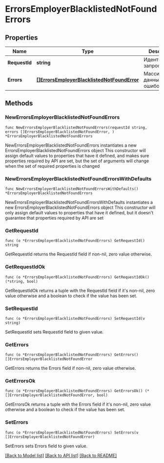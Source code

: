 # ErrorsEmployerBlacklistedNotFoundErrors

## Properties

Name | Type | Description | Notes
------------ | ------------- | ------------- | -------------
**RequestId** | **string** | Идентификатор запроса | 
**Errors** | [**[]ErrorsEmployerBlacklistedNotFoundError**](ErrorsEmployerBlacklistedNotFoundError.md) | Массив с данными ошибок | 

## Methods

### NewErrorsEmployerBlacklistedNotFoundErrors

`func NewErrorsEmployerBlacklistedNotFoundErrors(requestId string, errors []ErrorsEmployerBlacklistedNotFoundError, ) *ErrorsEmployerBlacklistedNotFoundErrors`

NewErrorsEmployerBlacklistedNotFoundErrors instantiates a new ErrorsEmployerBlacklistedNotFoundErrors object
This constructor will assign default values to properties that have it defined,
and makes sure properties required by API are set, but the set of arguments
will change when the set of required properties is changed

### NewErrorsEmployerBlacklistedNotFoundErrorsWithDefaults

`func NewErrorsEmployerBlacklistedNotFoundErrorsWithDefaults() *ErrorsEmployerBlacklistedNotFoundErrors`

NewErrorsEmployerBlacklistedNotFoundErrorsWithDefaults instantiates a new ErrorsEmployerBlacklistedNotFoundErrors object
This constructor will only assign default values to properties that have it defined,
but it doesn't guarantee that properties required by API are set

### GetRequestId

`func (o *ErrorsEmployerBlacklistedNotFoundErrors) GetRequestId() string`

GetRequestId returns the RequestId field if non-nil, zero value otherwise.

### GetRequestIdOk

`func (o *ErrorsEmployerBlacklistedNotFoundErrors) GetRequestIdOk() (*string, bool)`

GetRequestIdOk returns a tuple with the RequestId field if it's non-nil, zero value otherwise
and a boolean to check if the value has been set.

### SetRequestId

`func (o *ErrorsEmployerBlacklistedNotFoundErrors) SetRequestId(v string)`

SetRequestId sets RequestId field to given value.


### GetErrors

`func (o *ErrorsEmployerBlacklistedNotFoundErrors) GetErrors() []ErrorsEmployerBlacklistedNotFoundError`

GetErrors returns the Errors field if non-nil, zero value otherwise.

### GetErrorsOk

`func (o *ErrorsEmployerBlacklistedNotFoundErrors) GetErrorsOk() (*[]ErrorsEmployerBlacklistedNotFoundError, bool)`

GetErrorsOk returns a tuple with the Errors field if it's non-nil, zero value otherwise
and a boolean to check if the value has been set.

### SetErrors

`func (o *ErrorsEmployerBlacklistedNotFoundErrors) SetErrors(v []ErrorsEmployerBlacklistedNotFoundError)`

SetErrors sets Errors field to given value.



[[Back to Model list]](../README.md#documentation-for-models) [[Back to API list]](../README.md#documentation-for-api-endpoints) [[Back to README]](../README.md)


